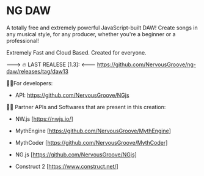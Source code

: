 # NG DAW
A totally free and extremely powerful JavaScript-built DAW!
Create songs in any musical style, for any producer, whether you're a beginner or a professional!

Extremely Fast and Cloud Based. Created for everyone.

---> 🔥 LAST REALESE [1.3]: <---
https://github.com/NervousGroove/ng-daw/releases/tag/daw13

🐱‍🐉For developers:

- API:
https://github.com/NervousGroove/NGjs

🐱‍👤 Partner APIs and Softwares that are present in this creation:

- NW.js [https://nwjs.io/]

- MythEngine [https://github.com/NervousGroove/MythEngine]

- MythCoder [https://github.com/NervousGroove/MythCoder]

- NG.js [https://github.com/NervousGroove/NGjs]

- Construct 2 [https://www.construct.net/]
